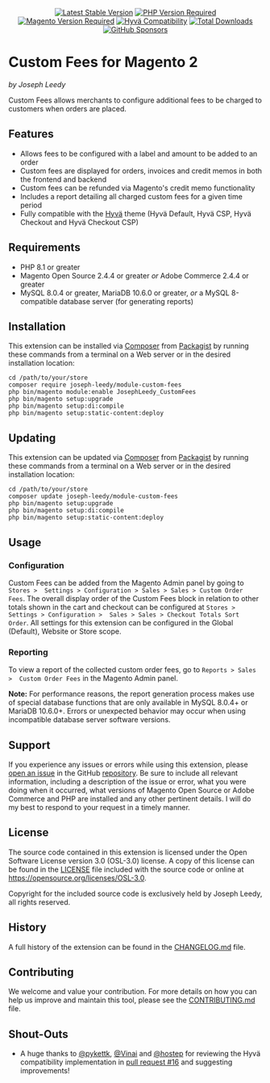 <p align="center">
    <a href="https://packagist.org/packages/joseph-leedy/module-custom-fees"><img src="http://poser.pugx.org/joseph-leedy/module-custom-fees/v" alt="Latest Stable Version"></a>
    <a href="https://packagist.org/packages/joseph-leedy/module-custom-fees"><img src="http://poser.pugx.org/joseph-leedy/module-custom-fees/require/php" alt="PHP Version Required"></a>
    <a href="https://packagist.org/packages/joseph-leedy/module-custom-fees"><img src="https://img.shields.io/badge/magento-2.4.4%2B-F46F25" alt="Magento Version Required"></a>
    <a href="https://packagist.org/packages/joseph-leedy/module-custom-fees"><img src="https://img.shields.io/badge/hyvä-compatible-0A23B9" alt="Hyvä Compatibility"></a>
    <a href="https://packagist.org/packages/joseph-leedy/module-custom-fees"><img src="http://poser.pugx.org/joseph-leedy/module-custom-fees/downloads" alt="Total Downloads"></a>
    <a href="https://github.com/sponsors/JosephLeedy"><img alt="GitHub Sponsors" src="https://img.shields.io/github/sponsors/JosephLeedy"></a>
</p>

# Custom Fees for Magento 2
_by Joseph Leedy_

Custom Fees allows merchants to configure additional fees to be charged to 
customers when orders are placed.

## Features

- Allows fees to be configured with a label and amount to be added to an order
- Custom fees are displayed for orders, invoices and credit memos in both the 
frontend and backend
- Custom fees can be refunded via Magento's credit memo functionality
- Includes a report detailing all charged custom fees for a given time period
- Fully compatible with the [Hyvä] theme (Hyvä Default, Hyvä CSP, Hyvä Checkout 
and Hyvä Checkout CSP)

## Requirements

- PHP 8.1 or greater
- Magento Open Source 2.4.4 or greater _or_ Adobe Commerce 2.4.4 or greater
- MySQL 8.0.4 or greater, MariaDB 10.6.0 or greater, _or_ a MySQL 8-compatible 
database server (for generating reports)

## Installation

This extension can be installed via [Composer] from [Packagist] by running 
these commands from a terminal on a Web server or in the desired installation 
location:

    cd /path/to/your/store
    composer require joseph-leedy/module-custom-fees
    php bin/magento module:enable JosephLeedy_CustomFees
    php bin/magento setup:upgrade
    php bin/magento setup:di:compile
    php bin/magento setup:static-content:deploy

## Updating

This extension can be updated via [Composer] from [Packagist] by running
these commands from a terminal on a Web server or in the desired installation
location:

    cd /path/to/your/store
    composer update joseph-leedy/module-custom-fees
    php bin/magento setup:upgrade
    php bin/magento setup:di:compile
    php bin/magento setup:static-content:deploy

## Usage

### Configuration

Custom Fees can be added from the Magento Admin panel by going to `Stores > 
Settings > Configuration > Sales > Sales > Custom Order Fees`. The overall 
display order of the Custom Fees block in relation to other totals shown in the 
cart and checkout can be configured at `Stores > Settings > Configuration > 
Sales > Sales > Checkout Totals Sort Order`. All settings for this extension 
can be configured in the Global (Default), Website or Store scope.

### Reporting

To view a report of the collected custom order fees, go to `Reports > Sales > 
Custom Order Fees` in the Magento Admin panel.

**Note:** For performance reasons, the report generation process makes use of
special database functions that are only available in MySQL 8.0.4+ or
MariaDB 10.6.0+. Errors or unexpected behavior may occur when using incompatible
database server software versions.

## Support

If you experience any issues or errors while using this extension, please
[open an issue] in the GitHub [repository]. Be sure to include all relevant
information, including a description of the issue or error, what you were doing
when it occurred, what versions of Magento Open Source or Adobe Commerce and PHP
are installed and any other pertinent details. I will do my best to respond to
your request in a timely manner.

## License

The source code contained in this extension is licensed under the Open Software
License version 3.0 (OSL-3.0) license. A copy of this license can be found in
the [LICENSE] file included with the source code or online at
https://opensource.org/licenses/OSL-3.0.

Copyright for the included source code is exclusively held by Joseph Leedy,
all rights reserved.

## History

A full history of the extension can be found in the [CHANGELOG.md] file.

## Contributing

We welcome and value your contribution. For more details on how you can help us
improve and maintain this tool, please see the [CONTRIBUTING.md] file.

## Shout-Outs

- A huge thanks to [@pykettk], [@Vinai] and [@hostep] for reviewing the Hyvä 
compatibility implementation in [pull request #16] and suggesting improvements!️

[Hyvä]: https://hyva.io
[Composer]: https://getcomposer.org
[Packagist]: https://packagist.org
[open an issue]: https://github.com/JosephLeedy/magento2-module-custom-fees/issues/new
[repository]: https://github.com/JosephLeedy/magento2-module-custom-fees
[LICENSE]: ./LICENSE
[CHANGELOG.md]: ./CHANGELOG.md
[CONTRIBUTING.md]: ./CONTRIBUTING.md
[@pykettk]: https://github.com/pykettk
[@Vinai]: https://github.com/Vinai
[@hostep]: https://github.com/hostep
[pull request #16]: https://github.com/JosephLeedy/magento2-module-custom-fees/pull/16
